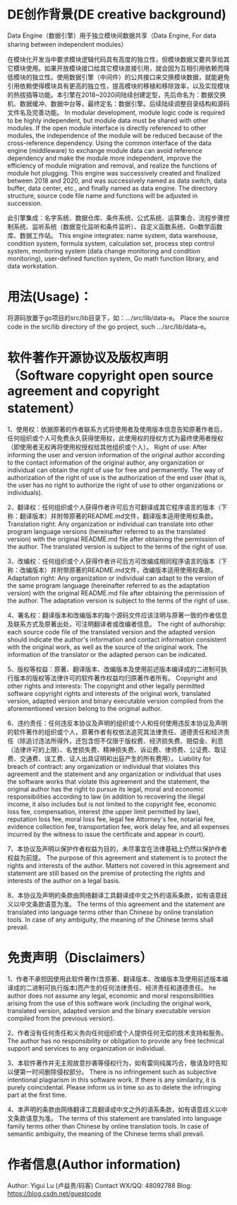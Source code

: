 # DE创作背景(DE creative background)
Data Engine（数据引擎）用于独立模块间数据共享（Data Engine, For data sharing between independent modules）

在模块化开发当中要求模块逻辑代码具有高度的独立性，但模块数据又要共享给其它模块使用。如果开放模块接口给其它模块直接引用，就会因为互相引用依赖而降低模块的独立性。使用数据引擎（中间件）的公共接口来交换模块数据，就能避免引用依赖使得模块具有更高的独立性，提高模块的移植和移除效率，以及实现模块的热拔插等功能。本引擎在2018~2020间陆续创建定型，先后命名为：数据交换机、数据缓冲、数据中台等，最终定名：数据引擎。后续陆续调整目录结构和源码文件名及完善功能。
In modular development, module logic code is required to be highly independent, but module data must be shared with other modules. If the open module interface is directly referenced to other modules, the independence of the module will be reduced because of the cross-reference dependency. Using the common interface of the data engine (middleware) to exchange module data can avoid reference dependency and make the module more independent, improve the efficiency of module migration and removal, and realize the functions of module hot plugging. This engine was successively created and finalized between 2018 and 2020, and was successively named as data switch, data buffer, data center, etc., and finally named as data engine. The directory structure, source code file name and functions will be adjusted in succession.

此引擎集成：名字系统、数据仓库、条件系统、公式系统、运算集合、流程步骤控制系统、监听系统（数据变化监听和条件监听）、自定义函数系统、Go数学函数库、数据工作站。
This engine integrates: name system, data warehouse, condition system, formula system, calculation set, process step control system, monitoring system (data change monitoring and condition monitoring), user-defined function system, Go math function library, and data workstation.

# 用法(Usage)：
将源码放置于go项目的src/lib目录下，如：.../src/lib/data-e。
Place the source code in the src/lib directory of the go project, such .../src/lib/data-e。

# 软件著作开源协议及版权声明（Software copyright open source agreement and copyright statement）
1、使用权：依据原著的作者联系方式将使用者及使用版本信息告知原著作者后，任何组织或个人可免费永久获得使用权，此使用权的授权方式为最终使用者授权（即使用者无权再将使用权授权给其他组织或个人）。
Right of use: After informing the user and version information of the original author according to the contact information of the original author, any organization or individual can obtain the right of use for free and permanently. The way of authorization of the right of use is the authorization of the end user (that is, the user has no right to authorize the right of use to other organizations or individuals).

2、翻译权：任何组织或个人获得作者许可后方可翻译成其它程序语言的版本（下称：翻译版本）并附带原著的README.md文件，翻译版本适用使用权条款。
Translation right: Any organization or individual can translate into other program language versions (hereinafter referred to as the translated version) with the original README.md file after obtaining the permission of the author. The translated version is subject to the terms of the right of use.

3、改编权：任何组织或个人获得作者许可后方可改编成相同程序语言的版本（下称：改编版本）并附带原著的README.md文件，改编版本适用使用权条款。
Adaptation right: Any organization or individual can adapt to the version of the same program language (hereinafter referred to as the adaptation version) with the original README.md file after obtaining the permission of the author. The adaptation version is subject to the terms of the right of use.

4、署名权：翻译版本和改编版本的每个源码文件应该注明与原著一致的作者信息及联系方式及原著出处，可注明翻译者或改编者信息。
The right of authorship: each source code file of the translated version and the adapted version should indicate the author's information and contact information consistent with the original work, as well as the source of the original work. The information of the translator or the adapted person can be indicated.

5、版权等权益：原著、翻译版本、改编版本及使用前述版本编译成的二进制可执行版本的版权等法律许可的软件著作权益均归原著作者所有。
Copyright and other rights and interests: The copyright and other legally permitted software copyright rights and interests of the original work, translated version, adapted version and binary executable version compiled from the aforementioned version belong to the original author.

6、违约责任：任何违反本协议及声明的组织或个人和任何使用违反本协议及声明的软件著作的组织或个人，原著作者有权依法追究其法律责任、道德责任和经济责任（除追讨违法所得外，还包含但不仅限于版权费、经济损失费、赔偿金、利息（法律许可的上限）、名誉损失费、精神损失费、诉讼费、律师费、公证费、取证费、交通费、误工费、证人出具证明和出庭产生的所有费用）。
Liability for breach of contract: any organization or individual that violates this agreement and the statement and any organization or individual that uses the software works that violate this agreement and the statement, the original author has the right to pursue its legal, moral and economic responsibilities according to law (in addition to recovering the illegal income, it also includes but is not limited to the copyright fee, economic loss fee, compensation, interest (the upper limit permitted by law), reputation loss fee, moral loss fee, legal fee Attorney's fee, notarial fee, evidence collection fee, transportation fee, work delay fee, and all expenses incurred by the witness to issue the certificate and appear in court).

7、本协议及声明以保护作者权益为目的，未尽事宜在法律基础上仍然以保护作者权益为前提。
The purpose of this agreement and statement is to protect the rights and interests of the author. Matters not covered in this agreement and statement are still based on the premise of protecting the rights and interests of the author on a legal basis.

8、本协议及声明的条款由网络翻译工具翻译成中文之外的语系条款，如有语意歧义以中文条款语意为准。
The terms of this agreement and the statement are translated into language terms other than Chinese by online translation tools. In case of any ambiguity, the meaning of the Chinese terms shall prevail.

# 免责声明（Disclaimers）
1、作者不承担因使用此软件著作(含原著、翻译版本、改编版本及使用前述版本编译成的二进制可执行版本)而产生的任何法律责任、经济责任和道德责任。
he author does not assume any legal, economic and moral responsibilities arising from the use of this software work (including the original work, translated version, adapted version and the binary executable version compiled from the previous version).

2、作者没有任何责任和义务向任何组织或个人提供任何无偿的技术支持和服务。
The author has no responsibility or obligation to provide any free technical support and services to any organization or individual.

3、本软件著作并无主观故意抄袭等侵权行为，如有雷同纯属巧合，敬请及时告知以便第一时间删除侵权部分。
There is no infringement such as subjective intentional plagiarism in this software work. If there is any similarity, it is purely coincidental. Please inform us in time so as to delete the infringing part at the first time.

4、本声明的条款由网络翻译工具翻译成中文之外的语系条款，如有语意歧义以中文条款语意为准。
The terms of this statement are translated into language family terms other than Chinese by online translation tools. In case of semantic ambiguity, the meaning of the Chinese terms shall prevail.

# 作者信息(Author information)
Author: Yigui Lu (卢益贵/码客)
Contact WX/QQ: 48092788
Blog: https://blog.csdn.net/guestcode

